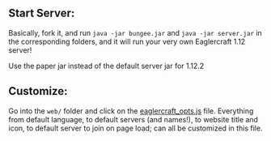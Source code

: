 ## Start Server:
Basically, fork it, and run `java -jar bungee.jar` and `java -jar server.jar` in the corresponding folders, and it will run your very own Eaglercraft 1.12 server!

Use the paper jar instead of the default server jar for 1.12.2

## Customize:
Go into the `web/` folder and click on the [eaglercraft_opts.js](web/eaglercraft_opts.js) file. Everything from default language, to default servers (and names!), to website title and icon, to default server to join on page load; can all be customized in this file.

